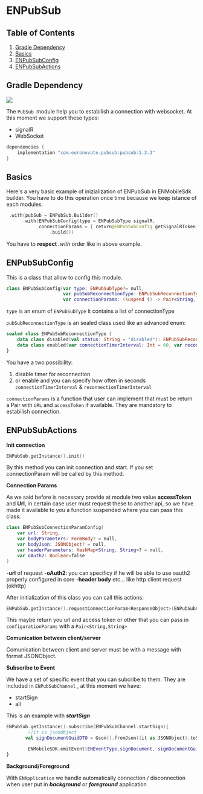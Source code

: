 # ENPubSub

## Table of Contents
1. [Gradle Dependency](#gradle-dependency)
2. [Basics](#basics)
3. [ENPubSubConfig](#ENPubSubConfig)
4. [ENPubSubActions](#ENPubSubActions)

## Gradle Dependency

![](https://badgen.net/badge/stable/1.3.3/blue)

The `PubSub `module help you to estabilish a connection with websocket. At this moment we support these types:

* signalR
* WebSocket


```gradle
dependencies {
    implementation "com.euronovate.pubsub:pubsub:1.3.3"
}
```

## Basics

Here's a very basic example of inizialization of ENPubSub in ENMobileSdk builder. You have to do this operation once time because we keep istance of each modules.

```kotlin
 .with(pubSub = ENPubSub.Builder()
      .with(ENPubSubConfig(type = ENPubSubType.signalR,
  	   		connectionParams = { return@ENPubSubConfig getSignalRToken() }))
                .build())
```
You have to **respect** *.with* order like in above example.


## ENPubSubConfig

This is a class that allow to config this module.

```kotlin
class ENPubSubConfig(var type: ENPubSubType?= null,  
					 var pubSubReconnectionType: ENPubSubReconnectionType = ENPubSubReconnectionType.disabled(),
                     var connectionParams: (suspend () -> Pair<String, String>?)? = null)
```

`type` is an enum of `ENPubSubType` it contains a list of connectionType

`pubSubReconnectionType` is an sealed class used like an advanced enum:

```kotlin
sealed class ENPubSubReconnectionType {  
    data class disabled(val status: String = "disabled"): ENPubSubReconnectionType()  
    data class enabled(var connectionTimerInterval: Int = 60, var reconnectionTimerInterval: Int = 15): ENPubSubReconnectionType()  
}
```
You have a two possibility:
1) disable timer for reconnection
2) or enable and you can specify how often in seconds `connectionTimerInterval` & `reconnectionTimerInterval`

`connectionParams` is a function that user can implement that must be return a Pair with `URL` and `accessToken` if available. They are mandatory to estabilish connection.

## ENPubSubActions

**Init connection**

```kotlin
ENPubSub.getInstance().init()
```
By this method you can init connection and start. If you set connectionParam will be called by this method.

**Connection Params**

As we said before is necessary provide at module two value **accessToken** and **Url**, in certain case user must request these to another api, so we have made it available to you a function suspended where you can pass this class:

```kotlin
class ENPubSubConnectionParamConfig(
    var url: String,
    var bodyParameters: FormBody? = null,
    var bodyJson: JSONObject? = null,
    var headerParameters: HashMap<String, String>? = null,
    var oAuth2: Boolean=false
)
```

-**url** of request
-**oAuth2**: you can specificy if he will be able to use oauth2 properly configured in core
-**header body** etc... like http client request (okhttp)

After initialization of this class you can call this actions:

```kotlin
ENPubSub.getInstance().requestConnectionParam<ResponseObject>(ENPubSubConnectionParamConfig(...))
```
This maybe return you url and access token or other that you can pass in `configurationParams` with a `Pair<String,String>`

**Comunication between client/server**

Comunication between client and server must be with a message with format JSONObject.

**Subscribe to Event**

We have a set of specific event that you can subcribe to them. They are included in `ENPubSubChannel` , at this moment we have:
* startSign
* all

This is an example with ***startSign***
 
```kotlin
ENPubSub.getInstance().subscribe(ENPubSubChannel.startSign){
		//it is jsonObject
       val signDocumentGuidDTO = Gson().fromJson((it as JSONObject).toString(), ENSignDocumentGuidDTO::class.java)  

		ENMobileSDK.emitEvent(ENEventType.signDocument, signDocumentGuidDTO.convertToEvent())
}
```

**Background/Foreground**

With `ENApplication` we handle automatically connection / disconnection when user put in ***background*** or ***foreground*** application